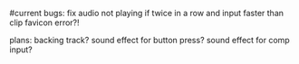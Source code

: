 #current bugs:
fix audio not playing if twice in a row and input faster than clip
favicon error?!

plans:
backing track?
sound effect for button press?
sound effect for comp input?
